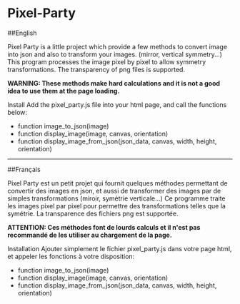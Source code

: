 # Pixel-Party

##English

Pixel Party is a little project which provide a few methods to convert image into json and also to transform your images. (mirror, vertical symmetry...)
This program processes the image pixel by pixel to allow symmetry transformations. The transparency of png files is supported.

**WARNING: These methods make hard calculations and it is not a good idea to use them at the page loading.**

Install
Add the pixel_party.js file into your html page, and call the functions below:

* function image_to_json(image)
* function display_image(image, canvas, orientation)
* function display_image_from_json(json_data, canvas, width, height, orientation)

**************************************************************************************

##Français

Pixel Party est un petit projet qui fournit quelques méthodes permettant de convertir des images en json, et aussi de transformer des images par de simples transformations (miroir, symétrie verticale...)
Ce programme traite les images pixel par pixel pour permettre des transformations telles que la symétrie. La transparence des fichiers png est supportée.

**ATTENTION: Ces méthodes font de lourds calculs et il n'est pas recommandé de les utiliser au chargement de la page.**

Installation
Ajouter simplement le fichier pixel_party.js dans votre page html, et appeler les fonctions à votre disposition:

* function image_to_json(image)
* function display_image(image, canvas, orientation)
* function display_image_from_json(json_data, canvas, width, height, orientation)

